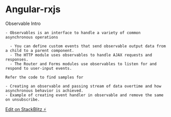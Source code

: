 # Angular-rxjs

Observable
    Intro

    - Observables is an interface to handle a variety of common asynchronous operations

      - You can define custom events that send observable output data from a child to a parent component.
      - The HTTP module uses observables to handle AJAX requests and responses.
      - The Router and Forms modules use observables to listen for and respond to user-input events.

    Refer the code to find samples for

    - Creating an observable and passing stream of data overtime and how asynchronous behavior is achieved.
    - Example of creating event handler in observable and remove the same on unsubscribe.

[Edit on StackBlitz ⚡️](https://stackblitz.com/edit/angular-ivy-tlrzwu)
